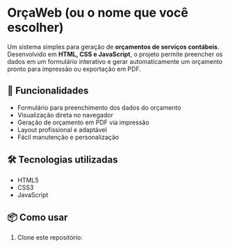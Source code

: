 # OrçaWeb (ou o nome que você escolher)

Um sistema simples para geração de **orçamentos de serviços contábeis**.  
Desenvolvido em **HTML, CSS e JavaScript**, o projeto permite preencher os dados em um formulário interativo e gerar automaticamente um orçamento pronto para impressão ou exportação em PDF.

## 🚀 Funcionalidades
- Formulário para preenchimento dos dados do orçamento
- Visualização direta no navegador
- Geração de orçamento em PDF via impressão
- Layout profissional e adaptável
- Fácil manutenção e personalização

## 🛠️ Tecnologias utilizadas
- HTML5
- CSS3
- JavaScript

## 📦 Como usar
1. Clone este repositório:
   ```bash
